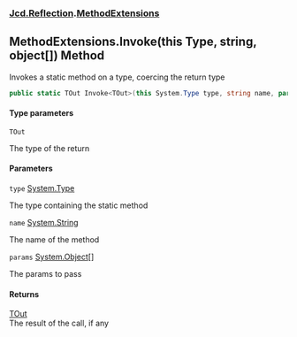 ### [Jcd.Reflection](Jcd.Reflection.md 'Jcd.Reflection').[MethodExtensions](MethodExtensions.md 'Jcd.Reflection.MethodExtensions')

## MethodExtensions.Invoke<TOut>(this Type, string, object[]) Method

Invokes a static method on a type, coercing the return type

```csharp
public static TOut Invoke<TOut>(this System.Type type, string name, params object[] @params);
```
#### Type parameters

<a name='Jcd.Reflection.MethodExtensions.Invoke_TOut_(thisSystem.Type,string,object[]).TOut'></a>

`TOut`

The type of the return
#### Parameters

<a name='Jcd.Reflection.MethodExtensions.Invoke_TOut_(thisSystem.Type,string,object[]).type'></a>

`type` [System.Type](https://docs.microsoft.com/en-us/dotnet/api/System.Type 'System.Type')

The type containing the static method

<a name='Jcd.Reflection.MethodExtensions.Invoke_TOut_(thisSystem.Type,string,object[]).name'></a>

`name` [System.String](https://docs.microsoft.com/en-us/dotnet/api/System.String 'System.String')

The name of the method

<a name='Jcd.Reflection.MethodExtensions.Invoke_TOut_(thisSystem.Type,string,object[]).params'></a>

`params` [System.Object](https://docs.microsoft.com/en-us/dotnet/api/System.Object 'System.Object')[[]](https://docs.microsoft.com/en-us/dotnet/api/System.Array 'System.Array')

The params to pass

#### Returns
[TOut](MethodExtensions.Invoke.422Ko/zy5HGFAmhmRDu7Sg.md#Jcd.Reflection.MethodExtensions.Invoke_TOut_(thisSystem.Type,string,object[]).TOut 'Jcd.Reflection.MethodExtensions.Invoke<TOut>(this System.Type, string, object[]).TOut')  
The result of the call, if any